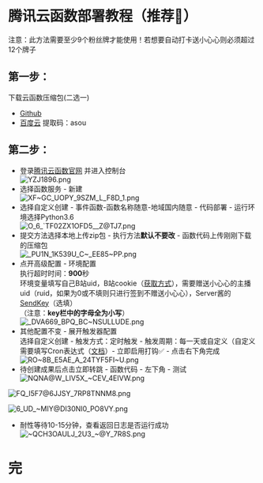 # 腾讯云函数部署教程（**推荐🌟**）
注意：此方法需要至少9个粉丝牌才能使用！若想要自动打卡送小心心则必须超过12个牌子  
## 第一步：  
下载云函数压缩包(二选一)  
- [Github](https://github.com/XiaoMiku01/bili-live-heart/releases/tag/zip)
- [百度云](https://pan.baidu.com/s/15wdjtxoZrNZBsfFrv3CsMQ) 提取码：asou  
## 第二步：
- 登录[腾讯云函数官网](https://cloud.tencent.com/product/scf) 并进入控制台  
![YZJ1896.png](http://i0.hdslb.com/bfs/album/6ad41c5f8a1d8fee0fab90a03d78f9e70c169d30.png@300h)  
- 选择函数服务 - 新建  
![XF~GC_UOPY_9SZM_L_F8D_1.png](http://i0.hdslb.com/bfs/album/52926f702b11afbafa9e25f621f1d5c7d078f0b0.png@300h)  
- 选择自定义创建 - 事件函数-函数名称随意-地域国内随意 - 代码部署 - 运行环境选择Python3.6  
![O_6_`TF02ZX1OFD5__Z@TJ7.png](http://i0.hdslb.com/bfs/album/f08676d18ea1b100cff49355809aa2cbcdeb2d22.png@300h)  
- 提交方法选择本地上传zip包 - 执行方法**默认不要改** - 函数代码上传刚刚下载的压缩包  
![_PU1N_1K539U_C~_EE85~PP.png](http://i0.hdslb.com/bfs/album/790491e7d5cabce4dbfcceb8e03d1794d42d0cdd.png@300h)  
- 点开高级配置 - 环境配置  
执行超时时间：**900**秒  
环境变量填写自己B站uid，B站cookie（[获取方式](bili.md)），需要赠送小心心的主播uid（ruid，如果为0或不填则只进行签到不赠送小心心），Server酱的[SendKey](https://sct.ftqq.com)（选填）  
（注意：**key栏中的字母全为小写**）  
![_DVA669_BPQ_BC~NSULLUDE.png](http://i0.hdslb.com/bfs/album/ff7eb9b5aa48d1564089a7c05c0df0a39368dd6a.png)
- 其他配置不变 - 展开触发器配置  
选择自定义创建 - 触发方式：定时触发 - 触发周期：每一天或自定义（自定义需要填写Cron表达式（[文档](https://cloud.tencent.com/document/product/583/9708#cron)）- 立即启用打钩✅ - 点击右下角完成  
![RO~8B_E5AE_A_24TYF5FI~U.png](http://i0.hdslb.com/bfs/album/3721468a778d1409b2fe504a295ab902a42fef93.png@300h)  
- 待创建成果后点击立即转跳 - 函数代码 - 左下角 - 测试  
![NQNA@W_LIV5X_~CEV_4EIVW.png](http://i0.hdslb.com/bfs/album/462a38540795117bd9d9a466a529c9de9593b2f6.png@300h)  

![FQ_I5F7@6JJSY_7RP8TNNM8.png](http://i0.hdslb.com/bfs/album/98c883eab94352e0af0103b060b68a2a5a6bc84a.png@300h)  

![6_UD_~MIY@DI30NI0_PO8VY.png](http://i0.hdslb.com/bfs/album/c3b546137d5a882b4074dd866fc80e1310dbbab5.png@300h)  

- 耐性等待10-15分钟，查看返回日志是否运行成功  
![~QCH3OAULJ_2U3_~@Y_7R8S.png](http://i0.hdslb.com/bfs/album/2ceb485547b8d6102a15cf948d58b6d5b182237a.png@300h)  
# 完

